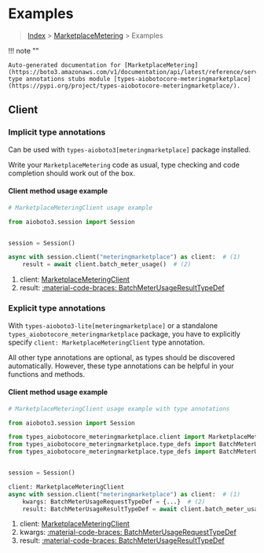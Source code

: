 # Examples

> [Index](../README.md) > [MarketplaceMetering](./README.md) > Examples

!!! note ""

    Auto-generated documentation for [MarketplaceMetering](https://boto3.amazonaws.com/v1/documentation/api/latest/reference/services/meteringmarketplace.html#marketplacemetering)
    type annotations stubs module [types-aiobotocore-meteringmarketplace](https://pypi.org/project/types-aiobotocore-meteringmarketplace/).

## Client

### Implicit type annotations

Can be used with `types-aioboto3[meteringmarketplace]` package installed.

Write your `MarketplaceMetering` code as usual,
type checking and code completion should work out of the box.



#### Client method usage example

```python
# MarketplaceMeteringClient usage example

from aioboto3.session import Session


session = Session()

async with session.client("meteringmarketplace") as client:  # (1)
    result = await client.batch_meter_usage()  # (2)
```

1. client: [MarketplaceMeteringClient](./client.md)
2. result: [:material-code-braces: BatchMeterUsageResultTypeDef](./type_defs.md#batchmeterusageresulttypedef)






### Explicit type annotations

With `types-aioboto3-lite[meteringmarketplace]`
or a standalone `types_aiobotocore_meteringmarketplace` package, you have to explicitly specify
`client: MarketplaceMeteringClient` type annotation.

All other type annotations are optional, as types should be discovered automatically.
However, these type annotations can be helpful in your functions and methods.


#### Client method usage example

```python
# MarketplaceMeteringClient usage example with type annotations

from aioboto3.session import Session

from types_aiobotocore_meteringmarketplace.client import MarketplaceMeteringClient
from types_aiobotocore_meteringmarketplace.type_defs import BatchMeterUsageResultTypeDef
from types_aiobotocore_meteringmarketplace.type_defs import BatchMeterUsageRequestTypeDef


session = Session()

client: MarketplaceMeteringClient
async with session.client("meteringmarketplace") as client:  # (1)
    kwargs: BatchMeterUsageRequestTypeDef = {...}  # (2)
    result: BatchMeterUsageResultTypeDef = await client.batch_meter_usage(**kwargs)  # (3)
```

1. client: [MarketplaceMeteringClient](./client.md)
2. kwargs: [:material-code-braces: BatchMeterUsageRequestTypeDef](./type_defs.md#batchmeterusagerequesttypedef)
3. result: [:material-code-braces: BatchMeterUsageResultTypeDef](./type_defs.md#batchmeterusageresulttypedef)






